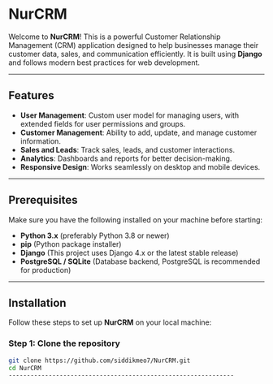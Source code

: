 # NurCRM

Welcome to **NurCRM**! This is a powerful Customer Relationship Management (CRM) application designed to help businesses manage their customer data, sales, and communication efficiently. It is built using **Django** and follows modern best practices for web development.

---

## Features

- **User Management**: Custom user model for managing users, with extended fields for user permissions and groups.
- **Customer Management**: Ability to add, update, and manage customer information.
- **Sales and Leads**: Track sales, leads, and customer interactions.
- **Analytics**: Dashboards and reports for better decision-making.
- **Responsive Design**: Works seamlessly on desktop and mobile devices.

---

## Prerequisites

Make sure you have the following installed on your machine before starting:

- **Python 3.x** (preferably Python 3.8 or newer)
- **pip** (Python package installer)
- **Django** (This project uses Django 4.x or the latest stable release)
- **PostgreSQL / SQLite** (Database backend, PostgreSQL is recommended for production)

---

## Installation

Follow these steps to set up **NurCRM** on your local machine:

### Step 1: Clone the repository

```bash
git clone https://github.com/siddikmeo7/NurCRM.git
cd NurCRM
--------------------------------------------------------------
